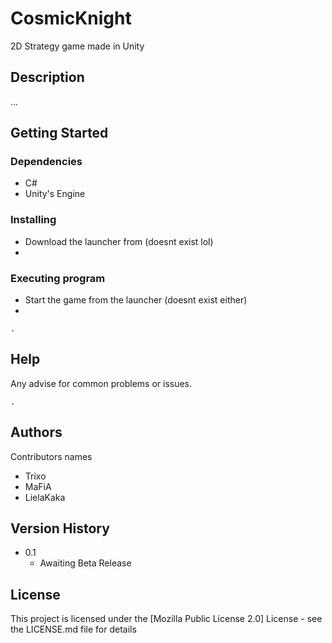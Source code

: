 # CosmicKnight

2D Strategy game made in Unity

## Description

...

## Getting Started

### Dependencies

* C#
* Unity's Engine

### Installing

* Download the launcher from (doesnt exist lol)
* 

### Executing program

* Start the game from the launcher (doesnt exist either)
* 
```
.
```

## Help

Any advise for common problems or issues.
```
.
```

## Authors

Contributors names

- Trixo
- MaFiA
- LielaKaka

## Version History

* 0.1
    * Awaiting Beta Release

## License

This project is licensed under the [Mozilla Public License 2.0] License - see the LICENSE.md file for details

